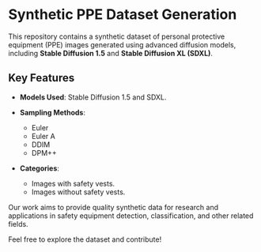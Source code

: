 # Synthetic PPE Dataset Generation

This repository contains a synthetic dataset of personal protective equipment (PPE) images generated using advanced diffusion models, including **Stable Diffusion 1.5** and **Stable Diffusion XL (SDXL)**. 

## Key Features
- **Models Used**: Stable Diffusion 1.5 and SDXL.
  
- **Sampling Methods**: 
  - Euler
  - Euler A
  - DDIM
  - DPM++
 
- **Categories**: 
  - Images with safety vests.
  - Images without safety vests.

Our work aims to provide quality synthetic data for research and applications in safety equipment detection, classification, and other related fields.

Feel free to explore the dataset and contribute!
